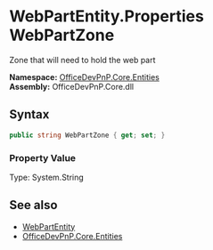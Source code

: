 # WebPartEntity.Properties WebPartZone
Zone that will need to hold the web part  

**Namespace:** [OfficeDevPnP.Core.Entities](OfficeDevPnP.Core.Entities.md)  
**Assembly:** OfficeDevPnP.Core.dll  
## Syntax
```C#
public string WebPartZone { get; set; }
```

### Property Value
Type: System.String  

## See also
- [WebPartEntity](OfficeDevPnP.Core.Entities.WebPartEntity.md) 
- [OfficeDevPnP.Core.Entities](OfficeDevPnP.Core.Entities.md)
